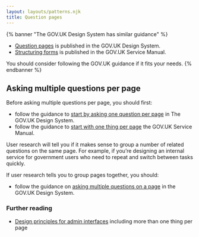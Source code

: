 ```yaml
---
layout: layouts/patterns.njk
title: Question pages
---
```


{% banner "The GOV.UK Design System has similar guidance" %}

- [Question pages](https://design-system.service.gov.uk/patterns/question-pages) is published in the GOV.UK Design System.
- [Structuring forms](https://www.gov.uk/service-manual/design/form-structure) is published in the GOV.UK Service Manual.

You should consider following the GOV.UK guidance if it fits your needs.
{% endbanner %}

## Asking multiple questions per page

Before asking multiple questions per page, you should first:

- follow the guidance to [start by asking one question per page](https://design-system.service.gov.uk/patterns/question-pages/#start-by-asking-one-question-per-page) in The GOV.UK Design System.
- follow the guidance to [start with one thing per page](https://www.gov.uk/service-manual/design/form-structure#start-with-one-thing-per-page) the GOV.UK Service Manual.


User research will tell you if it makes sense to group a number of related questions on the same page. For example, if you’re designing an internal service for government users who need to repeat and switch between tasks quickly.

If user research tells you to group pages together, you should: 

- follow the guidance on [asking multiple questions on a page](asking-multiple-questions-on-a-page) in the GOV.UK Design System.

### Further reading 

- [Design principles for admin interfaces](https://designnotes.blog.gov.uk/2015/09/25/design-principles-for-admin-interfaces/) including more than one thing per page